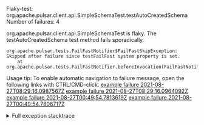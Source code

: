         
Flaky-test: org.apache.pulsar.client.api.SimpleSchemaTest.testAutoCreatedSchema
Number of failures: 4

org.apache.pulsar.client.api.SimpleSchemaTest is flaky. The testAutoCreatedSchema test method fails sporadically.

```
org.apache.pulsar.tests.FailFastNotifier$FailFastSkipException: Skipped after failure since testFailFast system property is set.
	at org.apache.pulsar.tests.FailFastNotifier.beforeInvocation(FailFastNotifier.java:88)

```

Usage tip: To enable automatic navigation to failure message, open the following links with CTRL/CMD-click.
[example failure 2021-08-27T08:29:16.0987567Z](https://github.com/apache/pulsar/runs/3441181143?check_suite_focus=true#step:9:1126)
[example failure 2021-08-27T08:29:16.0964092Z](https://github.com/apache/pulsar/runs/3441181143?check_suite_focus=true#step:9:1122)
[example failure 2021-08-27T00:49:54.7813619Z](https://github.com/apache/pulsar/runs/3438608157?check_suite_focus=true#step:9:1122)
[example failure 2021-08-27T00:49:54.7806717Z](https://github.com/apache/pulsar/runs/3438608157?check_suite_focus=true#step:9:1118)


<details>
<summary>Full exception stacktrace</summary>
<code><pre>
org.apache.pulsar.tests.FailFastNotifier$FailFastSkipException: Skipped after failure since testFailFast system property is set.
	at org.apache.pulsar.tests.FailFastNotifier.beforeInvocation(FailFastNotifier.java:88)

</pre></code>
</details>

